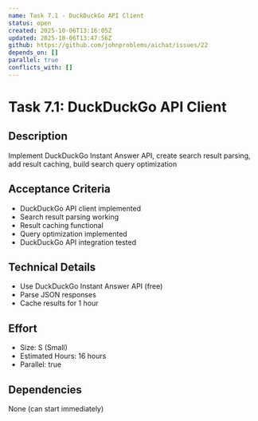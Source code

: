 ```yaml
---
name: Task 7.1 - DuckDuckGo API Client
status: open
created: 2025-10-06T13:16:05Z
updated: 2025-10-06T13:47:56Z
github: https://github.com/johnproblems/aichat/issues/22
depends_on: []
parallel: true
conflicts_with: []
---
```


# Task 7.1: DuckDuckGo API Client

## Description
Implement DuckDuckGo Instant Answer API, create search result parsing, add result caching, build search query optimization

## Acceptance Criteria
- DuckDuckGo API client implemented
- Search result parsing working
- Result caching functional
- Query optimization implemented
- DuckDuckGo API integration tested

## Technical Details
- Use DuckDuckGo Instant Answer API (free)
- Parse JSON responses
- Cache results for 1 hour

## Effort
- Size: S (Small)
- Estimated Hours: 16 hours
- Parallel: true

## Dependencies
None (can start immediately)
